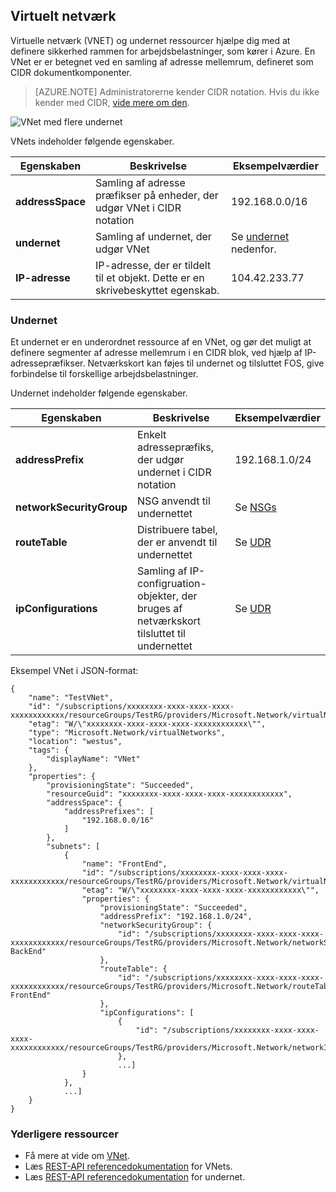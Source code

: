 ## <a name="virtual-network"></a>Virtuelt netværk
Virtuelle netværk (VNET) og undernet ressourcer hjælpe dig med at definere sikkerhed rammen for arbejdsbelastninger, som kører i Azure. En VNet er er betegnet ved en samling af adresse mellemrum, defineret som CIDR dokumentkomponenter. 

>[AZURE.NOTE] Administratorerne kender CIDR notation. Hvis du ikke kender med CIDR, [vide mere om den](http://whatismyipaddress.com/cidr).

![VNet med flere undernet](./media/resource-groups-networking/Figure4.png)

VNets indeholder følgende egenskaber.

|Egenskaben|Beskrivelse|Eksempelværdier|
|---|---|---|
|**addressSpace**|Samling af adresse præfikser på enheder, der udgør VNet i CIDR notation|192.168.0.0/16|
|**undernet**|Samling af undernet, der udgør VNet|Se [undernet](#Subnets) nedenfor.|
|**IP-adresse**|IP-adresse, der er tildelt til et objekt. Dette er en skrivebeskyttet egenskab.|104.42.233.77|

### <a name="subnets"></a>Undernet
Et undernet er en underordnet ressource af en VNet, og gør det muligt at definere segmenter af adresse mellemrum i en CIDR blok, ved hjælp af IP-adressepræfikser. Netværkskort kan føjes til undernet og tilsluttet FOS, give forbindelse til forskellige arbejdsbelastninger.

Undernet indeholder følgende egenskaber. 

|Egenskaben|Beskrivelse|Eksempelværdier|
|---|---|---|
|**addressPrefix**|Enkelt adressepræfiks, der udgør undernet i CIDR notation|192.168.1.0/24|
|**networkSecurityGroup**|NSG anvendt til undernettet|Se [NSGs](#Network-Security-Group)|
|**routeTable**|Distribuere tabel, der er anvendt til undernettet|Se [UDR](#Route-table)|
|**ipConfigurations**|Samling af IP-configruation-objekter, der bruges af netværkskort tilsluttet til undernettet|Se [UDR](#Route-table)|


Eksempel VNet i JSON-format:

    {
        "name": "TestVNet",
        "id": "/subscriptions/xxxxxxxx-xxxx-xxxx-xxxx-xxxxxxxxxxxx/resourceGroups/TestRG/providers/Microsoft.Network/virtualNetworks/TestVNet",
        "etag": "W/\"xxxxxxxx-xxxx-xxxx-xxxx-xxxxxxxxxxxx\"",
        "type": "Microsoft.Network/virtualNetworks",
        "location": "westus",
        "tags": {
            "displayName": "VNet"
        },
        "properties": {
            "provisioningState": "Succeeded",
            "resourceGuid": "xxxxxxxx-xxxx-xxxx-xxxx-xxxxxxxxxxxx",
            "addressSpace": {
                "addressPrefixes": [
                    "192.168.0.0/16"
                ]
            },
            "subnets": [
                {
                    "name": "FrontEnd",
                    "id": "/subscriptions/xxxxxxxx-xxxx-xxxx-xxxx-xxxxxxxxxxxx/resourceGroups/TestRG/providers/Microsoft.Network/virtualNetworks/TestVNet/subnets/FrontEnd",
                    "etag": "W/\"xxxxxxxx-xxxx-xxxx-xxxx-xxxxxxxxxxxx\"",
                    "properties": {
                        "provisioningState": "Succeeded",
                        "addressPrefix": "192.168.1.0/24",
                        "networkSecurityGroup": {
                            "id": "/subscriptions/xxxxxxxx-xxxx-xxxx-xxxx-xxxxxxxxxxxx/resourceGroups/TestRG/providers/Microsoft.Network/networkSecurityGroups/NSG-BackEnd"
                        },
                        "routeTable": {
                            "id": "/subscriptions/xxxxxxxx-xxxx-xxxx-xxxx-xxxxxxxxxxxx/resourceGroups/TestRG/providers/Microsoft.Network/routeTables/UDR-FrontEnd"
                        },
                        "ipConfigurations": [
                            {
                                "id": "/subscriptions/xxxxxxxx-xxxx-xxxx-xxxx-xxxxxxxxxxxx/resourceGroups/TestRG/providers/Microsoft.Network/networkInterfaces/NICWEB1/ipConfigurations/ipconfig1"
                            },
                            ...]
                    }
                },
                ...]
        }
    }

### <a name="additional-resources"></a>Yderligere ressourcer

- Få mere at vide om [VNet](../articles/virtual-network/virtual-networks-overview.md).
- Læs [REST-API referencedokumentation](https://msdn.microsoft.com/library/azure/mt163650.aspx) for VNets.
- Læs [REST-API referencedokumentation](https://msdn.microsoft.com/library/azure/mt163618.aspx) for undernet.